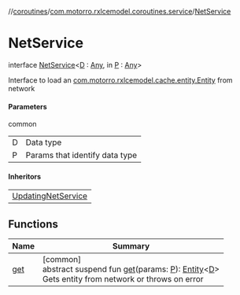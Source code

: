 //[coroutines](../../../index.md)/[com.motorro.rxlcemodel.coroutines.service](../index.md)/[NetService](index.md)

# NetService

interface [NetService](index.md)&lt;[D](index.md) : [Any](https://kotlinlang.org/api/latest/jvm/stdlib/kotlin/-any/index.html), in [P](index.md) : [Any](https://kotlinlang.org/api/latest/jvm/stdlib/kotlin/-any/index.html)&gt;

Interface to load an [com.motorro.rxlcemodel.cache.entity.Entity](../../../../cache/cache/com.motorro.rxlcemodel.cache.entity/-entity/index.md) from network

#### Parameters

common

| | |
|---|---|
| D | Data type |
| P | Params that identify data type |

#### Inheritors

| |
|---|
| [UpdatingNetService](../-updating-net-service/index.md) |

## Functions

| Name | Summary |
|---|---|
| [get](get.md) | [common]<br>abstract suspend fun [get](get.md)(params: [P](index.md)): [Entity](../../../../cache/cache/com.motorro.rxlcemodel.cache.entity/-entity/index.md)&lt;[D](index.md)&gt;<br>Gets entity from network or throws on error |
